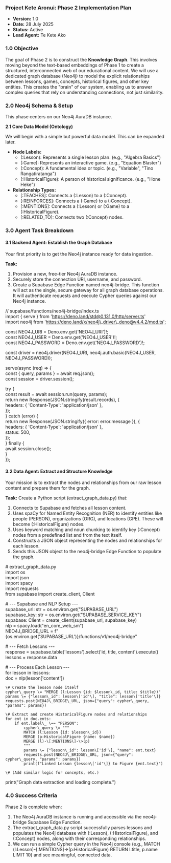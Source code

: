 ### **Project Kete Aronui: Phase 2 Implementation Plan**

* **Version:** 1.0  
* **Date:** 28 July 2025  
* **Status:** Active  
* **Lead Agent:** Te Kete Ako

### **1.0 Objective**

The goal of Phase 2 is to construct the **Knowledge Graph**. This involves moving beyond the text-based embeddings of Phase 1 to create a structured, interconnected web of our educational content. We will use a dedicated graph database (Neo4j) to model the explicit relationships between lessons, games, concepts, historical figures, and other key entities. This creates the "brain" of our system, enabling us to answer complex queries that rely on understanding connections, not just similarity.

### **2.0 Neo4j Schema & Setup**

This phase centers on our Neo4j AuraDB instance.

**2.1 Core Data Model (Ontology)**

We will begin with a simple but powerful data model. This can be expanded later.

* **Node Labels:**  
  * (:Lesson): Represents a single lesson plan. (e.g., "Algebra Basics")  
  * (:Game): Represents an interactive game. (e.g., "Equation Blaster")  
  * (:Concept): A fundamental idea or topic. (e.g., "Variable", "Tino Rangatiratanga")  
  * (:HistoricalFigure): A person of historical significance. (e.g., "Hone Heke")  
* **Relationship Types:**  
  * \[:TEACHES\]: Connects a (:Lesson) to a (:Concept).  
  * \[:REINFORCES\]: Connects a (:Game) to a (:Concept).  
  * \[:MENTIONS\]: Connects a (:Lesson) or (:Game) to a (:HistoricalFigure).  
  * \[:RELATED\_TO\]: Connects two (:Concept) nodes.

### **3.0 Agent Task Breakdown**

#### **3.1 Backend Agent: Establish the Graph Database**

Your first priority is to get the Neo4j instance ready for data ingestion.

**Task:**

1. Provision a new, free-tier Neo4j AuraDB instance.  
2. Securely store the connection URI, username, and password.  
3. Create a Supabase Edge Function named neo4j-bridge. This function will act as the single, secure gateway for all graph database operations. It will authenticate requests and execute Cypher queries against our Neo4j instance.

// supabase/functions/neo4j-bridge/index.ts  
import { serve } from 'https://deno.land/std@0.131.0/http/server.ts'  
import neo4j from 'https://deno.land/x/neo4j\_driver\_deno@v4.4.2/mod.ts';

const NEO4J\_URI \= Deno.env.get('NEO4J\_URI')\!;  
const NEO4J\_USER \= Deno.env.get('NEO4J\_USER')\!;  
const NEO4J\_PASSWORD \= Deno.env.get('NEO4J\_PASSWORD')\!;

const driver \= neo4j.driver(NEO4J\_URI, neo4j.auth.basic(NEO4J\_USER, NEO4J\_PASSWORD));

serve(async (req) \=\> {  
  const { query, params } \= await req.json();  
  const session \= driver.session();  
    
  try {  
    const result \= await session.run(query, params);  
    return new Response(JSON.stringify(result.records), {  
      headers: { 'Content-Type': 'application/json' },  
    });  
  } catch (error) {  
    return new Response(JSON.stringify({ error: error.message }), {  
      headers: { 'Content-Type': 'application/json' },  
      status: 500,  
    });  
  } finally {  
    await session.close();  
  }  
});

#### **3.2 Data Agent: Extract and Structure Knowledge**

Your mission is to extract the nodes and relationships from our raw lesson content and prepare them for the graph.

**Task:** Create a Python script (extract\_graph\_data.py) that:

1. Connects to Supabase and fetches all lesson content.  
2. Uses spaCy for Named Entity Recognition (NER) to identify entities like people (PERSON), organizations (ORG), and locations (GPE). These will become (:HistoricalFigure) nodes.  
3. Uses keyword matching and noun chunking to identify key (:Concept) nodes from a predefined list and from the text itself.  
4. Constructs a JSON object representing the nodes and relationships for each lesson.  
5. Sends this JSON object to the neo4j-bridge Edge Function to populate the graph.

\# extract\_graph\_data.py  
import os  
import json  
import spacy  
import requests  
from supabase import create\_client, Client

\# \--- Supabase and NLP Setup \---  
supabase\_url: str \= os.environ.get("SUPABASE\_URL")  
supabase\_key: str \= os.environ.get("SUPABASE\_SERVICE\_KEY")  
supabase: Client \= create\_client(supabase\_url, supabase\_key)  
nlp \= spacy.load("en\_core\_web\_sm")  
NEO4J\_BRIDGE\_URL \= f"{os.environ.get('SUPABASE\_URL')}/functions/v1/neo4j-bridge"

\# \--- Fetch Lessons \---  
response \= supabase.table('lessons').select('id, title, content').execute()  
lessons \= response.data

\# \--- Process Each Lesson \---  
for lesson in lessons:  
    doc \= nlp(lesson\['content'\])  
      
    \# Create the lesson node itself  
    cypher\_query \= "MERGE (l:Lesson {id: $lesson\_id, title: $title})"  
    params \= {"lesson\_id": lesson\['id'\], "title": lesson\['title'\]}  
    requests.post(NEO4J\_BRIDGE\_URL, json={"query": cypher\_query, "params": params})

    \# Extract and create HistoricalFigure nodes and relationships  
    for ent in doc.ents:  
        if ent.label\_ \== "PERSON":  
            cypher\_query \= """  
            MATCH (l:Lesson {id: $lesson\_id})  
            MERGE (p:HistoricalFigure {name: $name})  
            MERGE (l)-\[:MENTIONS\]-\>(p)  
            """  
            params \= {"lesson\_id": lesson\['id'\], "name": ent.text}  
            requests.post(NEO4J\_BRIDGE\_URL, json={"query": cypher\_query, "params": params})  
            print(f"Linked Lesson {lesson\['id'\]} to Figure {ent.text}")

    \# (Add similar logic for concepts, etc.)

print("Graph data extraction and loading complete.")

### **4.0 Success Criteria**

Phase 2 is complete when:

1. The Neo4j AuraDB instance is running and accessible via the neo4j-bridge Supabase Edge Function.  
2. The extract\_graph\_data.py script successfully parses lessons and populates the Neo4j database with (:Lesson), (:HistoricalFigure), and (:Concept) nodes, along with their corresponding relationships.  
3. We can run a simple Cypher query in the Neo4j console (e.g., MATCH (l:Lesson)-\[:MENTIONS\]-\>(p:HistoricalFigure) RETURN l.title, p.name LIMIT 10\) and see meaningful, connected data.